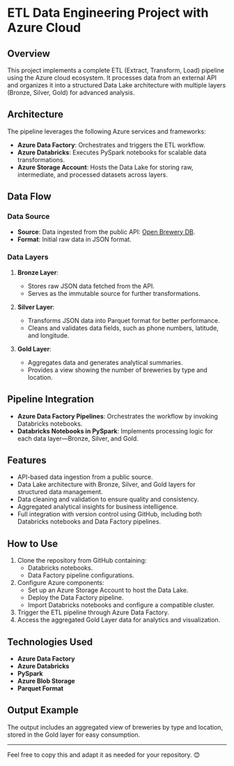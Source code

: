 # ETL Data Engineering Project with Azure Cloud

## Overview

This project implements a complete ETL (Extract, Transform, Load) pipeline using the Azure cloud ecosystem. It processes data from an external API and organizes it into a structured Data Lake architecture with multiple layers (Bronze, Silver, Gold) for advanced analysis.

## Architecture

The pipeline leverages the following Azure services and frameworks:
- **Azure Data Factory**: Orchestrates and triggers the ETL workflow.
- **Azure Databricks**: Executes PySpark notebooks for scalable data transformations.
- **Azure Storage Account**: Hosts the Data Lake for storing raw, intermediate, and processed datasets across layers.

## Data Flow

### Data Source
- **Source**: Data ingested from the public API: [Open Brewery DB](https://api.openbrewerydb.org/breweries).
- **Format**: Initial raw data in JSON format.

### Data Layers
1. **Bronze Layer**:
   - Stores raw JSON data fetched from the API.
   - Serves as the immutable source for further transformations.

2. **Silver Layer**:
   - Transforms JSON data into Parquet format for better performance.
   - Cleans and validates data fields, such as phone numbers, latitude, and longitude.

3. **Gold Layer**:
   - Aggregates data and generates analytical summaries.
   - Provides a view showing the number of breweries by type and location.

## Pipeline Integration

- **Azure Data Factory Pipelines**: Orchestrates the workflow by invoking Databricks notebooks.
- **Databricks Notebooks in PySpark**: Implements processing logic for each data layer—Bronze, Silver, and Gold.

## Features

- API-based data ingestion from a public source.
- Data Lake architecture with Bronze, Silver, and Gold layers for structured data management.
- Data cleaning and validation to ensure quality and consistency.
- Aggregated analytical insights for business intelligence.
- Full integration with version control using GitHub, including both Databricks notebooks and Data Factory pipelines.

## How to Use

1. Clone the repository from GitHub containing:
   - Databricks notebooks.
   - Data Factory pipeline configurations.
2. Configure Azure components:
   - Set up an Azure Storage Account to host the Data Lake.
   - Deploy the Data Factory pipeline.
   - Import Databricks notebooks and configure a compatible cluster.
3. Trigger the ETL pipeline through Azure Data Factory.
4. Access the aggregated Gold Layer data for analytics and visualization.

## Technologies Used

- **Azure Data Factory**
- **Azure Databricks**
- **PySpark**
- **Azure Blob Storage**
- **Parquet Format**

## Output Example

The output includes an aggregated view of breweries by type and location, stored in the Gold layer for easy consumption.

---

Feel free to copy this and adapt it as needed for your repository. 😊
